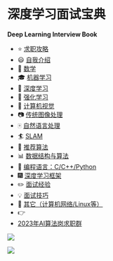 # 深度学习面试宝典

**Deep Learning Interview Book**

- :star: [求职攻略](https://github.com/amusi/AI-Job-Notes)
- :smiley: [自我介绍](docs/自我介绍.md)
- :1234: [数学](docs/数学.md)
- :mortar_board: [机器学习](docs/机器学习.md)
- :closed_book: [深度学习](docs/深度学习.md)
- :green_book: [强化学习](docs/强化学习.md)
- :eyes: [计算机视觉](docs/计算机视觉.md)
- :camera: [传统图像处理](docs/传统图像处理.md)
- :mahjong: [自然语言处理](docs/自然语言处理.md)
- :surfer: [SLAM](docs/SLAM.md)
- :busts_in_silhouette: [推荐算法](docs/推荐算法.md)
- :bar_chart: [数据结构与算法](docs/数据结构与算法.md)
- :snake: [编程语言：C/C++/Python](docs/编程语言.md)
- :fireworks: [深度学习框架](docs/深度学习框架.md)
- :pencil2: [面试经验](docs/面试经验.md)
- :bulb: [面试技巧](docs/面试技巧.md)
- :mega: [其它（计算机网络/Linux等）](docs/其它.md)
- 👉
- [2023年AI算法岗求职群](https://mp.weixin.qq.com/s/vHpSUgdJf2JG69VFRZ2T9A)

![](docs/imgs/2023年AI算法岗求职群.jpg)

![](docs/imgs/DLIB-Mindmap.png)


